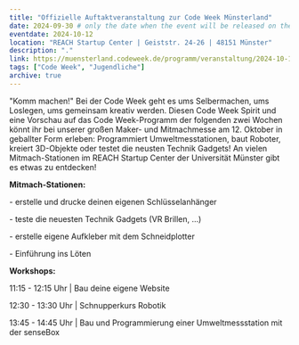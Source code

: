 ```yaml
---
title: "Offizielle Auftaktveranstaltung zur Code Week Münsterland"
date: 2024-09-30 # only the date when the event will be released on the website
eventdate: 2024-10-12
location: "REACH Startup Center | Geiststr. 24-26 | 48151 Münster"
description: "."
link: https://muensterland.codeweek.de/programm/veranstaltung/2024-10-12-offizielle-auftaktveranstaltung-zur-code-week-muensterland
tags: ["Code Week", "Jugendliche"]
archive: true
---
```


"Komm machen!" Bei der Code Week geht es ums Selbermachen, ums Loslegen, ums gemeinsam kreativ werden. Diesen Code Week Spirit und eine Vorschau auf das Code Week-Programm der folgenden zwei Wochen könnt ihr bei unserer großen Maker- und Mitmachmesse am 12. Oktober in geballter Form erleben: Programmiert Umweltmesstationen, baut Roboter, kreiert 3D-Objekte oder testet die neusten Technik Gadgets! An vielen Mitmach-Stationen im REACH Startup Center der Universität Münster gibt es etwas zu entdecken!

**Mitmach-Stationen:**

\- erstelle und drucke deinen eigenen Schlüsselanhänger

\- teste die neuesten Technik Gadgets (VR Brillen, …)

\- erstelle eigene Aufkleber mit dem Schneidplotter

\- Einführung ins Löten

**Workshops:**

11:15 - 12:15 Uhr | Bau deine eigene Website

12:30 - 13:30 Uhr | Schnupperkurs Robotik

13:45 - 14:45 Uhr | Bau und Programmierung einer Umweltmessstation mit der senseBox
